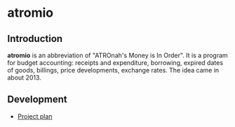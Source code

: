 atromio
=======


Introduction
------------

**atromio** is an abbreviation of "ATROnah's Money is In Order".
It is a program for budget accounting: receipts and expenditure, borrowing, expired dates of goods, billings, price developments, exchange rates.
The idea came in about 2013.


Development
-----------

- [Project plan](docs/project_plan.md)